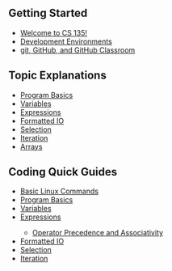 <h2>Getting Started</h2>
<ul>
    <li><a href="https://erinkeith.github.io/135/beninging">Welcome to CS 135!</a></li>
    <li><a href="https://erinkeith.github.io/135/start/dev_env">Development Environments</a></li>
    <li><a href="https://erinkeith.github.io/135/start/git">git, GitHub, and GitHub Classroom</a></li>
</ul>
<h2>Topic Explanations</h2>
<ul>
    <li><a href="https://erinkeith.github.io/135/topics/program_basics">Program Basics</a></li>
    <li><a href="https://erinkeith.github.io/135/topics/variables">Variables</a></li>
    <li><a href="https://erinkeith.github.io/135/topics/expressions">Expressions</a></li>
    <li><a href="https://erinkeith.github.io/135/topics/formatted_io">Formatted IO</a></li>
    <li><a href="https://erinkeith.github.io/135/topics/selection">Selection</a></li>
    <li><a href="https://erinkeith.github.io/135/topics/iteration">Iteration</a></li>
    <li><a href="https://erinkeith.github.io/135/topics/arrays">Arrays</a></li>
</ul>
<h2>Coding Quick Guides</h2>
<ul>
    <li><a href="https://erinkeith.github.io/135/quick_guides/linux_commands">Basic Linux Commands</a></li>
    <li><a href="https://erinkeith.github.io/135/quick_guides/program_basics">Program Basics</a></li>
    <li><a href="https://erinkeith.github.io/135/quick_guides/variables">Variables</a></li>
    <li><a href="https://erinkeith.github.io/135/quick_guides/expressions">Expressions</a></li>
        <ul>
            <li><a href="https://erinkeith.github.io/135/quick_guides/operators">Operator Precedence and Associativity</a></li>
        </ul>
    <li><a href="https://erinkeith.github.io/135/quick_guides/formatted_io">Formatted IO</a></li>
    <li><a href="https://erinkeith.github.io/135/quick_guides/selection">Selection</a></li>
    <li><a href="https://erinkeith.github.io/135/quick_guides/iteration">Iteration</a></li>
</ul>
